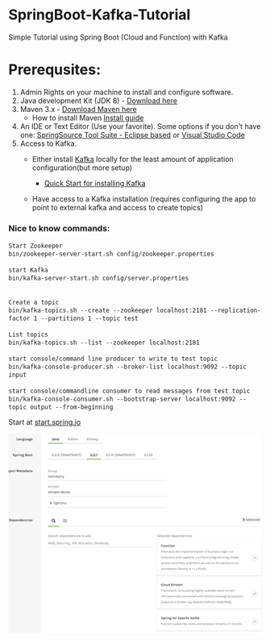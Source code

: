# SpringBoot-Kafka-Tutorial
Simple Tutorial using Spring Boot (Cloud and Function) with Kafka

# Prerequsites:
1. Admin Rights on your machine to install and configure software.
1. Java development Kit (JDK 8) - [Download here](http://www.oracle.com/technetwork/java/javase/downloads/jdk8-downloads-2133151.html)
1. Maven 3.x - [Download Maven here](https://maven.apache.org/download.cgi)
   - How to install Maven [Install guide](https://www.mkyong.com/maven/how-to-install-maven-in-windows/)
1. An IDE or Text Editor (Use your favorite). Some options if you don't have one: [SpringSource Tool Suite - Eclipse based](https://spring.io/tools/sts/all) or [Visual Studio Code](https://code.visualstudio.com/)
1. Access to Kafka.
   - Either install [Kafka](https://kafka.apache.org/downloads) locally for the least amount of application configuration(but more setup)
      - [Quick Start for installing Kafka](https://kafka.apache.org/quickstart)

   - Have access to a Kafka installation (requires configuring the app to point to external kafka and access to create topics)
   
### Nice to know commands:
```
Start Zookeeper
bin/zookeeper-server-start.sh config/zookeeper.properties

start Kafka
bin/kafka-server-start.sh config/server.properties


Create a topic
bin/kafka-topics.sh --create --zookeeper localhost:2181 --replication-factor 1 --partitions 1 --topic test

List topics
bin/kafka-topics.sh --list --zookeeper localhost:2181

start console/command line producer to write to test topic
bin/kafka-console-producer.sh --broker-list localhost:9092 --topic input

start console/commandline consumer to read messages from test topic
bin/kafka-console-consumer.sh --bootstrap-server localhost:9092 --topic output --from-beginning

```


Start at [start.spring.io](https://start.spring.io/)

![Image goes here](StartSpringIO.PNG)
